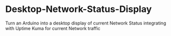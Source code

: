 # Desktop-Network-Status-Display
Turn an Arduino into a desktop display of current Network Status integrating with Uptime Kuma for current Network traffic
